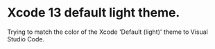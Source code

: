 # Xcode 13 default light theme.

Trying to match the color of the Xcode 'Default (light)' theme to Visual Studio Code.